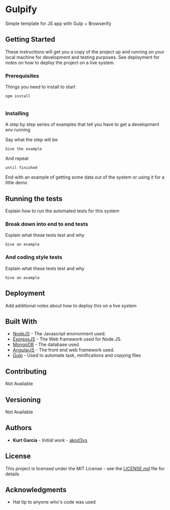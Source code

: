 # Gulpify

Simple template for JS app with Gulp + Browserify 

## Getting Started

These instructions will get you a copy of the project up and running on your local machine for development and testing purposes. See deployment for notes on how to deploy the project on a live system.

### Prerequisites

Things you need to install to start

```
npm install


```

### Installing

A step by step series of examples that tell you have to get a development env running

Say what the step will be

```
Give the example
```

And repeat

```
until finished
```

End with an example of getting some data out of the system or using it for a little demo

## Running the tests

Explain how to run the automated tests for this system

### Break down into end to end tests

Explain what these tests test and why

```
Give an example
```

### And coding style tests

Explain what these tests test and why

```
Give an example
```

## Deployment

Add additional notes about how to deploy this on a live system

## Built With

* [NodeJS](https://nodejs.org/) - The Javascript environment used.
* [ExpressJS](http://expressjs.com/) - The Web framework used for Node.JS.
* [MongoDB](https://www.mongodb.com/) - The database used.
* [AngularJS](https://angularjs.org/) - The front end web framework used.
* [Gulp](http://gulpjs.com/) - Used to automate task, minifications and copying files

## Contributing

Not Available

## Versioning

Not Available
 

## Authors

* **Kurt Garcia** - *Initial work* - [akod3vs](https://github.com/akod3vs) 

## License

This project is licensed under the MIT License - see the [LICENSE.md](LICENSE.md) file for details

## Acknowledgments

* Hat tip to anyone who's code was used
 


